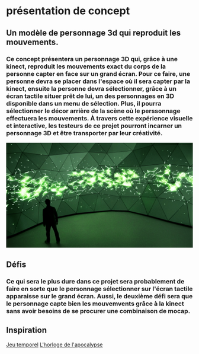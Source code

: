 # présentation de concept
## Un modèle de personnage 3d qui reproduit les mouvements.

### Ce concept présentera un personnage 3D qui, grâce à une kinect, reproduit les mouvements exact du corps de la personne capter en face sur un grand écran. Pour ce faire, une personne devra se placer dans l'espace où il sera capter par la kinect, ensuite la personne devra sélectionner, grâce à un écran tactile situer prêt de lui, un des personnages en 3D disponible dans un menu de sélection. Plus, il pourra sélectionner le décor arrière de la scène où le perssonnage effectuera les mouvements. À travers cette expérience visuelle et interactive, les testeurs de ce projet pourront incarner un personnage 3D et être transporter par leur créativité.

![image](medias/projection.jpg)


## Défis

### Ce qui sera le plus dure dans ce projet sera probablement de faire en sorte que le personnage sélectionner sur l'écran tactile apparaisse sur le grand écran. Aussi, le deuxième défi sera que le personnage capte bien les mouvemvents grâce à la kinect sans avoir besoins de se procurer une combinaison de mocap. 

## Inspiration 
[Jeu temporel](https://tim-montmorency.com/2022/projets/Jeu-Temporel/docs/web/index.html)
[L'horloge de l'apocalypse](https://tim-montmorency.com/2022/projets/L-horloge-de-l-apocalypse/docs/web/index.html)

